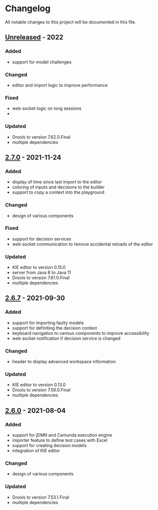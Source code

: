 # Changelog
All notable changes to this project will be documented in this file.

## [Unreleased](https://github.com/materna-se/declab/compare/2.7.0...master) - 2022

### Added
- support for model challenges

### Changed
- editor and import logic to improve performance

### Fixed
- web socket logic on long sessions
- 

<!--
### Removed
-->

### Updated
- Drools to version 7.62.0.Final
- multiple dependencies

## [2.7.0](https://github.com/materna-se/declab/compare/2.6.7...2.7.0) - 2021-11-24

### Added
- display of time since last import to the editor
- coloring of inputs and decisions to the builder
- support to copy a context into the playground

### Changed
- design of various components

### Fixed
- support for decision services
- web socket communication to remove accidental reloads of the editor

<!--
### Removed
-->

### Updated
- KIE editor to version 0.15.0
- server from Java 8 to Java 11
- Drools to version 7.61.0.Final
- multiple dependencies

## [2.6.7](https://github.com/materna-se/declab/compare/2.6.0...2.6.7) - 2021-09-30

### Added
- support for importing faulty models
- support for definiting the decision context
- keyboard navigation to various components to improve accessibility
- web socket notification if decision service is changed

### Changed
- header to display advanced workspace information

<!--
### Removed
-->

### Updated
- KIE editor to version 0.13.0
- Drools to version 7.59.0.Final
- multiple dependencies

## [2.6.0](https://github.com/materna-se/declab/compare/2.5.2...2.6.0) - 2021-08-04

### Added
- support for jDMN and Camunda execution engine
- importer feature to define test cases with Excel
- support for creating decision models
- integration of KIE editor

### Changed
- design of various components

### Updated
- Drools to version 7.53.1.Final
- multiple dependencies